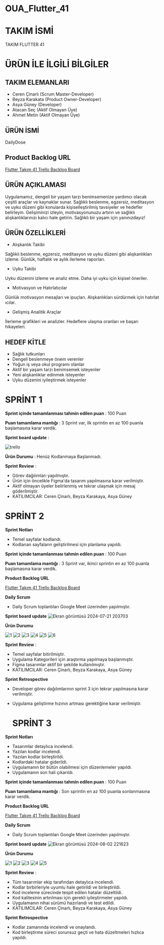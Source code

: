 # OUA_Flutter_41

# TAKIM İSMİ
 TAKIM FLUTTER 41

 # ÜRÜN İLE İLGİLİ BİLGİLER

 ## TAKIM ELEMANLARI

 * Ceren Çinarlı (Scrum Master-Developer)
 * Beyza Karakata (Product Owner-Developer)
 * Asya Güney (Developer)
 * Atacan Seç (Aktif Olmayan Üye)
 * Ahmet Metin (Aktif Olmayan Üye)

 ## ÜRÜN İSMİ

 DailyDose

 ## Product Backlog URL

 [Flutter Takım 41 Trello Backlog Board](https://trello.com/b/M4PFWDNo/flutter-grup41)

 ## ÜRÜN AÇIKLAMASI

 Uygulamamız, dengeli bir yaşam tarzı benimsemenize yardımcı olacak çeşitli araçlar ve kaynaklar sunar. Sağlıklı beslenme, egzersiz, meditasyon ve uyku düzeni gibi konularda kişiselleştirilmiş tavsiyeler ve hedefler belirleyin. Gelişiminizi izleyin, motivasyonunuzu artırın ve sağlıklı alışkanlıklarınızı kalıcı hale getirin. Sağlıklı bir yaşam için yanınızdayız!

 ## ÜRÜN ÖZELLİKLERİ

 * Alışkanlık Takibi

Sağlıklı beslenme, egzersiz, meditasyon ve uyku düzeni gibi alışkanlıkları izleme.
Günlük, haftalık ve aylık ilerleme raporları.

* Uyku Takibi

Uyku düzenini izleme ve analiz etme.
Daha iyi uyku için kişisel öneriler.

* Motivasyon ve Hatırlatıcılar

Günlük motivasyon mesajları ve ipuçları.
Alışkanlıkları sürdürmek için hatırlat ıcılar.

* Gelişmiş Analitik Araçlar

İlerleme grafikleri ve analizler.
Hedeflere ulaşma oranları ve başarı hikayeleri.

## HEDEF KİTLE

* Sağlık tutkunları
* Dengeli beslenmeye önem verenler
* Yoğun iş veya okul programı olanlar
* Aktif bir yaşam tarzı benimsemek isteyenler
* Yeni alışkanlıklar edinmek isteyenler
* Uyku düzenini iyileştirmek isteyenler

# SPRİNT 1

 **Sprint içinde tamamlanması tahmin edilen puan** : 100 Puan

 **Puan tamamlama mantığı** : 3 Sprint var, ilk sprintin en az 100 puanla başlamasına karar verdik.

 **Sprint board update** : 

 ![trello](https://github.com/speyzie/OUA_Flutter_41/assets/92116762/eaa707fa-2710-42d8-a235-105ee148dac2)


 **Ürün Durumu** : Henüz Kodlanmaya Başlanmadı.

 **Sprint Review** : 
 * Görev dağılımları yapılmıştır.
 * Ürün için öncelikle Figma'da tasarım yapılmasına karar verilmiştir.
 * Aktif olmayan üyeler belirlenmiş ve tekrar ulaşmak için mesaj göderilmiştir.
 * KATILIMCILAR: Ceren Çinarlı, Beyza Karakaya, Asya Güney

# SPRİNT 2

 **Sprint Notları**
 * Temel sayfalar kodlandı.
 * Kodlanan sayfaların geliştirilmesi için planlama yapıldı.

 **Sprint içinde tamamlanması tahmin edilen puan** : 100 Puan
 
 **Puan tamamlama mantığı** : 3 Sprint var, ikinci sprintin en az 100 puanla başlamasına karar verdik.

 **Product Backlog URL**

 [Flutter Takım 41 Trello Backlog Board](https://trello.com/b/M4PFWDNo/flutter-grup41)

 **Daily Scrum**

 * Daily Scrum toplantıları Google Meet üzerinden yapılmıştır.

 **Sprint board update** 
 ![Ekran görüntüsü 2024-07-21 203703](https://github.com/user-attachments/assets/fcbc0063-817c-4158-a18a-227e131c429e)


 **Ürün Durumu**
 
![1](https://github.com/user-attachments/assets/427ba13c-a796-4bc7-95bb-e3445bc9cb29)
![2](https://github.com/user-attachments/assets/8d77d7ce-6935-4502-a33f-4b10f2d30904)
![3](https://github.com/user-attachments/assets/9b777c1e-0414-4cc3-8046-28bdaed88d25)
![4](https://github.com/user-attachments/assets/60fdb066-77a1-4d6f-a800-deabd66cdfe3)
![5](https://github.com/user-attachments/assets/243b45b5-51c3-4d54-95a6-624b6059d685)
![6](https://github.com/user-attachments/assets/96173453-435a-436c-a91c-0f1f7875e284)

 **Sprint Review** : 
 * Temel sayfalar bitirilmiştir.
 * Uygulama Kategorileri için araştırma yapılmaya başlanmıştır.
 * Figma tasarımlar aktif bir şekilde kullanılmıştır.
 * KATILIMCILAR: Ceren Çinarlı, Beyza Karakaya, Asya Güney

 **Sprint Retrospective**

 * Developer görev dağılımlarının sprint 3 için tekrar yapılmasına karar verilmiştir.
 * Uygulama geliştirme hızının artması gerektiğine karar verilmiştir.

   # SPRİNT 3

 **Sprint Notları**
 * Tasarımlar detaylıca incelendi.
 * Yazılan kodlar incelendi.
 * Yazılan kodlar birleştirildi.
 * Kodlardaki hatalar giderildi.
 * Uygulamanın bir bütün olabilmesi için düzenlemeler yapıldı.
 * Uygulamanın son hali çıkarıldı.

 **Sprint içinde tamamlanması tahmin edilen puan** : 100 Puan
 
 **Puan tamamlama mantığı** : Son sprintin en az 100 puanla sonlanmasına karar verdik.

 **Product Backlog URL**

 [Flutter Takım 41 Trello Backlog Board](https://trello.com/b/M4PFWDNo/flutter-grup41)

 **Daily Scrum**

 * Daily Scrum toplantıları Google Meet üzerinden yapılmıştır.

 **Sprint board update** 
 ![Ekran görüntüsü 2024-08-02 221623](https://github.com/user-attachments/assets/944af4aa-8d6b-47e7-ae86-63448ba03a54)


 **Ürün Durumu**

 
![1](https://github.com/user-attachments/assets/ad6a08ce-caee-46fa-bedf-7950d5806878)
![2](https://github.com/user-attachments/assets/b9fcac8b-1185-4499-ba8a-45de15af67a3)
![3](https://github.com/user-attachments/assets/4d87fd55-25dc-49aa-9db2-1ffa3a045664)
![4](https://github.com/user-attachments/assets/136bc3dd-7858-4242-973c-07f88203cc5b)
![5](https://github.com/user-attachments/assets/100bccc9-2569-494c-97c7-a6a6fe69512b)

 


 **Sprint Review** : 
 * Tüm tasarımlar ekip tarafından detaylıca incelendi.
 * Kodlar birbirleriyle uyumlu hale getirildi ve birleştirildi.
 * Kod inceleme sürecinde tespit edilen hatalar düzeltildi.
 * Kod kalitesinin artırılması için gerekli iyileştirmeler yapıldı.
 * Uygulamanın nihai sürümü hazırlandı ve test edildi.
 * KATILIMCILAR: Ceren Çinarlı, Beyza Karakaya, Asya Güney

 **Sprint Retrospective**

 * Kodlar zamanında incelendi ve onaylandı. 
 * Kod birleştirme süreci sorunsuz geçti ve hata düzeltmeleri hızlıca yapıldı.

 
 




 
 
 
